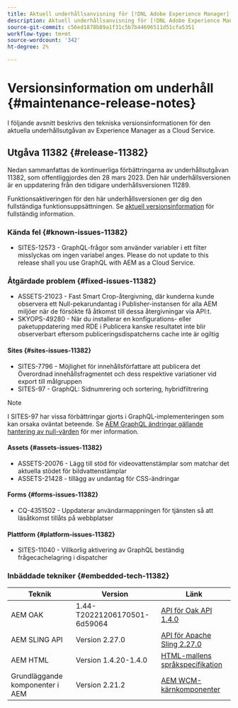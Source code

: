 ```yaml
---
title: Aktuell underhållsanvisning för [!DNL Adobe Experience Manager] as a Cloud Service.
description: Aktuell underhållsanvisning för [!DNL Adobe Experience Manager] as a Cloud Service.
source-git-commit: c56ed1878b89a1f31c5b7b44696511d51cfa5351
workflow-type: tm+mt
source-wordcount: '342'
ht-degree: 2%

---
```



# Versionsinformation om underhåll {#maintenance-release-notes}

I följande avsnitt beskrivs den tekniska versionsinformationen för den aktuella underhållsutgåvan av Experience Manager as a Cloud Service.

## Utgåva 11382 {#release-11382}

Nedan sammanfattas de kontinuerliga förbättringarna av underhållsutgåvan 11382, som offentliggjordes den 28 mars 2023. Den här underhållsversionen är en uppdatering från den tidigare underhållsversionen 11289.

Funktionsaktiveringen för den här underhållsversionen ger dig den fullständiga funktionsuppsättningen. Se [aktuell versionsinformation](/help/release-notes/release-notes-cloud/release-notes-current.md) för fullständig information.

### Kända fel {#known-issues-11382}

- SITES-12573 - GraphQL-frågor som använder variabler i ett filter misslyckas om ingen variabel anges. Please do not update to this release shall you use GraphQL with AEM as a Cloud Service.

### Åtgärdade problem {#fixed-issues-11382}

- ASSETS-21023 - Fast Smart Crop-återgivning, där kunderna kunde observera ett Null-pekarundantag i Publisher-instansen för alla AEM miljöer när de försökte få åtkomst till dessa återgivningar via API:t.
- SKYOPS-49280 - När du installerar en konfigurations- eller paketuppdatering med RDE i Publicera kanske resultatet inte blir observerbart eftersom publiceringsdispatcherns cache inte är ogiltig

#### Sites {#sites-issues-11382}

- SITES-7796 - Möjlighet för innehållsförfattare att publicera det Överordnad innehållsfragmentet och dess respektive variationer vid export till målgruppen
- SITES-97 - GraphQL: Sidnumrering och sortering, hybridfiltrering

>[!NOTE]
>
> I SITES-97 har vissa förbättringar gjorts i GraphQL-implementeringen som kan orsaka oväntat beteende. Se [AEM GraphQL ändringar gällande hantering av null-värden](https://experienceleague.adobe.com/docs/experience-cloud-kcs/kbarticles/KA-21792.html) för mer information.

#### Assets {#assets-issues-11382}

- ASSETS-20076 - Lägg till stöd för videovattenstämplar som matchar det aktuella stödet för bildvattenstämplar
- ASSETS-21428 - tillägg av undantag för CSS-ändringar

#### Forms {#forms-issues-11382}

- CQ-4351502 - Uppdaterar användarmappningen för tjänsten så att läsåtkomst tillåts på webbplatser

#### Plattform {#platform-issues-11382}

- SITES-11040 - Villkorlig aktivering av GraphQL beständig frågecachelagring i dispatcher

### Inbäddade tekniker {#embedded-tech-11382}

| Teknik | Version | Länk |
|---|---|---|
| AEM OAK | 1.44-T20221206170501-6d59064 | [API för Oak API 1.4.0](https://www.javadoc.io/doc/org.apache.jackrabbit/oak-api/1.44.0/index.html) |
| AEM SLING API | Version 2.27.0 | [API för Apache Sling 2.27.0](https://www.javadoc.io/doc/org.apache.sling/org.apache.sling.api/latest/index.html) |
| AEM HTML | Version 1.4.20-1.4.0 | [HTML-mallens språkspecifikation](https://github.com/adobe/htl-spec) |
| Grundläggande komponenter i AEM | Version 2.21.2 | [AEM WCM-kärnkomponenter](https://github.com/adobe/aem-core-wcm-components) |
